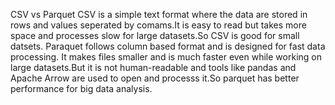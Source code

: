CSV vs Parquet
CSV is a simple text format where the data are stored in rows and values seperated by comams.It is easy to read but takes more space and processes slow for large datasets.So CSV is good for small datsets.
Paraquet follows column based format and is designed for fast data processing. It makes files smaller and is much faster even while working on large datasets.But it is not human-readable and tools like pandas and Apache Arrow are used to open and processs it.So parquet has better performance for big data analysis.
